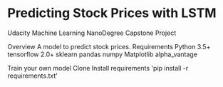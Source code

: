 # Predicting Stock Prices with LSTM
Udacity Machine Learning NanoDegree Capstone Project

Overview
A model to predict stock prices.
Requirements
Python 3.5+
tensorflow 2.0+
sklearn
pandas
numpy
Matplotlib
alpha_vantage

Train your own model
Clone
Install requirements 'pip install -r requirements.txt'